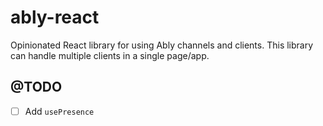 # ably-react
Opinionated React library for using Ably channels and clients.
This library can handle multiple clients in a single page/app.

## @TODO
- [ ] Add `usePresence`  
